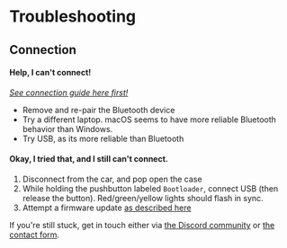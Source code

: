 
# Troubleshooting

## Connection

#### Help, I can't connect!

_[See connection guide here first!](Configuration.md)_

- Remove and re-pair the Bluetooth device
- Try a different laptop. macOS seems to have more reliable Bluetooth behavior than Windows.
- Try USB, as its more reliable than Bluetooth

#### Okay, I tried that, and I still can't connect.

1. Disconnect from the car, and pop open the case
1. While holding the pushbutton labeled `Bootloader`, connect USB (then release the button). Red/green/yellow lights should flash in sync.
1. Attempt a firmware update [as described here](Configuration.md)

If you're still stuck, get in touch either via [the Discord community](https://discord.gg/mhp6THSr8B) or [the contact form](https://happycactusgarage.com/pages/contact-us).
